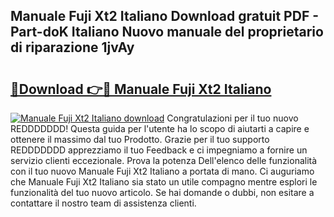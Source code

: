 ## Manuale Fuji Xt2 Italiano Download gratuit PDF - Part-doK Italiano Nuovo manuale del proprietario di riparazione 1jvAy

# <h2><a href="http://dfa5j5.blite.top/?on=Manuale+Fuji+Xt2+Italiano">🔗Download 👉🔴 Manuale Fuji Xt2 Italiano</a></h2>

[![Manuale Fuji Xt2 Italiano download](https://i.imgur.com/lujVjoI.png)](http://dfa5j5.blite.top/?on=Manuale+Fuji+Xt2+Italiano)
Congratulazioni per il tuo nuovo REDDDDDDD! Questa guida per l'utente ha lo scopo di aiutarti a capire e ottenere il massimo dal tuo Prodotto. Grazie per il tuo supporto REDDDDDDD apprezziamo il tuo Feedback e ci impegniamo a fornire un servizio clienti eccezionale. Prova la potenza Dell'elenco delle funzionalità con il tuo nuovo Manuale Fuji Xt2 Italiano a portata di mano. Ci auguriamo che Manuale Fuji Xt2 Italiano sia stato un utile compagno mentre esplori le funzionalità del tuo nuovo articolo. Se hai domande o dubbi, non esitare a contattare il nostro team di assistenza clienti.
